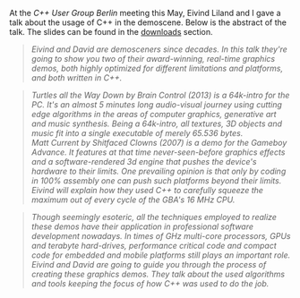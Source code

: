 At the *C++ User Group Berlin* meeting this May, Eivind Liland and I gave a talk about the usage of C++ in the demoscene. Below is the abstract of the talk. The slides can be found in the [downloads](http://geidav.wordpress.com/downloads/) section.

>*Eivind and David are demosceners since decades. In this talk they're going to show you two of their award-winning, real-time graphics demos, both highly optimized for different limitations and platforms, and both written in C++.*

>*Turtles all the Way Down by Brain Control (2013) is a 64k-intro for the PC. It's an almost 5 minutes long audio-visual journey using cutting edge algorithms in the areas of computer graphics, generative art and music synthesis. Being a 64k-intro, all textures, 3D objects and music fit into a single executable of merely 65.536 bytes.  
Matt Current by Shitfaced Clowns (2007) is a demo for the Gameboy Advance. It features at that time never-seen-before graphics effects and a software-rendered 3d engine that pushes the device's hardware to their limits. One prevailing opinion is that only by coding in 100% assembly one can push such platforms beyond their limits. Eivind will explain how they used C++ to carefully squeeze the maximum out of every cycle of the GBA's 16 MHz CPU.*

>*Though seemingly esoteric, all the techniques employed to realize these demos have their application in professional software development nowadays. In times of GHz multi-core processors, GPUs and terabyte hard-drives, performance critical code and compact code for embedded and mobile platforms still plays an important role. Eivind and David are going to guide you through the process of creating these graphics demos. They talk about the used algorithms and tools keeping the focus of how C++ was used to do the job.*